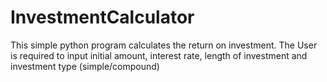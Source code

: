 # InvestmentCalculator
This simple python program calculates the return on investment. The User is required to input initial amount, interest rate, length of investment and investment type (simple/compound)
